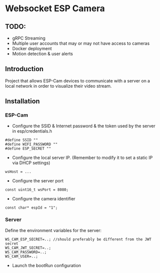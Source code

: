 # Websocket ESP Camera

## TODO:
- gRPC Streaming
- Multiple user accounts that may or may not have access to cameras
- Docker deployment
- Motion detection & user alerts

## Introduction
Project that allows ESP-Cam devices to communicate with a server on a local network in order to visualize their video stream.

## Installation

### ESP-Cam
+ Configure the SSID & Internet password & the token used by the server in esp/credentials.h

```
#define SSID ""
#define WIFI_PASSWORD ""
#define ESP_SECRET ""
```

+ Configure the local server IP. (Remember to modify it to set a static IP via DHCP settings)

```
wsHost = ...
```

+ Configure the server port

```
const uint16_t wsPort = 8080;
```

+ Configure the camera identifier

```
const char* espId = "1";
```

### Server
Define the environment variables for the server:
```
WS_CAM_ESP_SECRET=..; //should preferably be different from the JWT secret
WS_CAM_JWT_SECRET=..;
WS_CAM_PASSWORD=..;
WS_CAM_USER=..;
```

+ Launch the bootRun configuration
